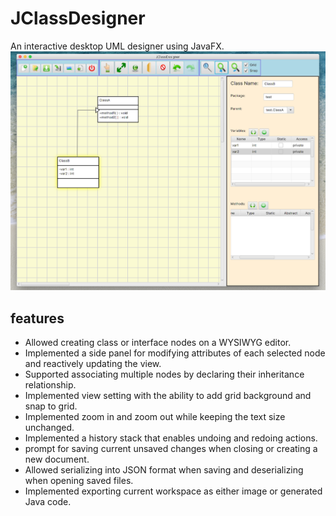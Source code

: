 # JClassDesigner
An interactive desktop UML designer using JavaFX.
![Project view](https://github.com/yinqianzheng/JClassDesigner/blob/master/images/JCD%20image.png?raw=true)

## features
- Allowed creating class or interface nodes on a WYSIWYG editor.
- Implemented a side panel for modifying attributes of each selected node and reactively updating the view.
- Supported associating multiple nodes by declaring their inheritance relationship.
- Implemented view setting with the ability to add grid background and snap to grid.
- Implemented zoom in and zoom out while keeping the text size unchanged.
- Implemented a history stack that enables undoing and redoing actions.
- prompt for saving current unsaved changes when closing or creating a new document.
- Allowed serializing into JSON format when saving and deserializing when opening saved files.
- Implemented exporting current workspace as either image or generated Java code.
